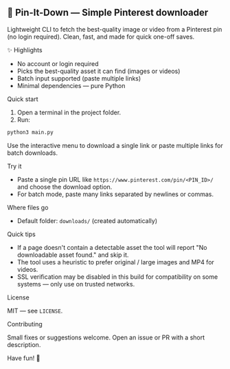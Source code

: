 ## 🎯 Pin-It-Down — Simple Pinterest downloader

Lightweight CLI to fetch the best-quality image or video from a Pinterest pin (no login required). Clean, fast, and made for quick one-off saves.

✨ Highlights

- No account or login required
- Picks the best-quality asset it can find (images or videos)
- Batch input supported (paste multiple links)
- Minimal dependencies — pure Python

Quick start

1. Open a terminal in the project folder.
2. Run:

```bash
python3 main.py
```

Use the interactive menu to download a single link or paste multiple links for batch downloads.

Try it

- Paste a single pin URL like `https://www.pinterest.com/pin/<PIN_ID>/` and choose the download option.
- For batch mode, paste many links separated by newlines or commas.

Where files go

- Default folder: `downloads/` (created automatically)

Quick tips

- If a page doesn't contain a detectable asset the tool will report "No downloadable asset found." and skip it.
- The tool uses a heuristic to prefer original / large images and MP4 for videos.
- SSL verification may be disabled in this build for compatibility on some systems — only use on trusted networks.

License

MIT — see `LICENSE`.

Contributing

Small fixes or suggestions welcome. Open an issue or PR with a short description.

Have fun! 🚀
